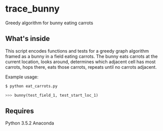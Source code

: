# trace_bunny
Greedy algorithm for bunny eating carrots

## What's inside
This script encodes functions and tests for a greedy graph algorithm framed as
a bunny in a field eating carrots. The bunny eats carrots at the current
location, looks around, determines which adjacent cell has most carrots, hops
there, eats those carrots, repeats until no carrots adjacent.

Example usage:
```bash
$ python eat_carrots.py
```

```python
>>> bunny(test_field_1, test_start_loc_1)
```

## Requires
Python 3.5.2 Anaconda
